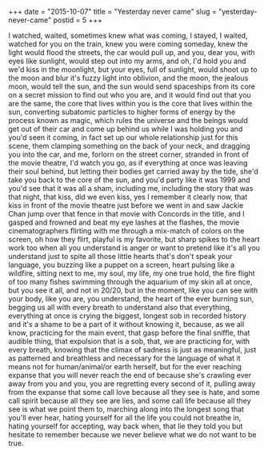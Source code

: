 +++
date = "2015-10-07"
title = "Yesterday never came"
slug = "yesterday-never-came"
postid = 5
+++

I watched, waited, sometimes knew what was coming, I stayed, I waited, watched for you on the train, knew you were coming someday, knew the light would flood the streets, the car would pull up, and you, dear you, with eyes like sunlight, would step out into my arms, and oh, I'd hold you and we'd kiss in the moonlight, but your eyes, full of sunlight, would shoot up to the moon and blur it's fuzzy light into oblivion, and the moon, the jealous moon, would tell the sun, and the sun would send spaceships from its core on a secret mission to find out who you are, and it would find out that you are the same, the core that lives within you is the core that lives within the sun, converting subatomic particles to higher forms of energy by the process known as magic, which rules the universe and the beings would get out of their car and come up behind us while I was holding you and you'd seen it coming, in fact set up our whole relationship just for this scene, them clamping something on the back of your neck, and dragging you into the car, and me, forlorn on the street corner, stranded in front of the movie theatre, I'd watch you go, as if everything at once was leaving their soul behind, but letting their bodies get carried away by the tide, she'd take you back to the core of the sun, and you'd party like it was 1999 and you'd see that it was all a sham, including me, including the story that was that night, that kiss, did we even kiss, yes I remember it clearly now, that kiss in front of the movie theatre just before we went in and saw Jackie Chan jump over that fence in that movie with Concords in the title, and I gasped and frowned and beat my eye lashes at the flashes, the movie cinematographers flirting with me through a mix-match of colors on the screen, oh how they flirt, playful is my favorite, but sharp spikes to the heart work too when all you understand is anger or want to pretend like it's all you understand just to spite all those little hearts that's don't speak your language, you buzzing like a puppet on a screen, heart pulsing like a wildfire, sitting next to me, my soul, my life, my one true hold, the fire flight of too many fishes swimming through the aquarium of my skin all at once, but you see it all, and not in 20/20, but in the moment, like you can see with your body, like you are, you understand, the heart of the ever burning sun, begging us all with every breath to understand also that everything, everything at once is crying the biggest, longest sob in recorded history and it's a shame to be a part of it without knowing it, because, as we all know, practicing for the main event, that gasp before the final sniffle, that audible thing, that expulsion that is a sob, that, we are practicing for, with every breath, knowing that the climax of sadness is just as meaningful, just as patterned and breathless and necessary for the language of what it means not for human/animal/or earth herself, but for the ever reaching expanse that you will never reach the end of because she's crawling ever away from you and you, you are regretting every second of it, pulling away from the expanse that some call love because all they see is hate, and some call spirit because all they see are lies, and some call life because all they see is what we point them to, marching along into the longest song that you'll ever hear, hating yourself for all the life you could not breathe in, hating yourself for accepting, way back when, that lie they told you but hesitate to remember because we never believe what we do not want to be true.